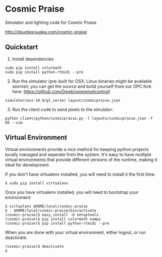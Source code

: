 Cosmic Praise
=============

Simulator and lighting code for Cosmic Praise

http://douglasruuska.com/cosmic-praise


Quickstart
----------

1. Install dependencies

  ```
  sudo pip install colormath 
  sudo pip install python-rtmidi --pre
  ```
  
2. Run the simulator (pre-built for OSX; Linux binaries might be available soonish; you can get the source and build yourself from our OPC fork here: https://github.com/Dewb/openpixelcontrol) 

  ```
  simulator/osx-10.9/gl_server layout/cosmicpraise.json
  ```

3. Run the client code to send pixels to the simulator:

  ```
  python client/python/cosmicpraise.py -l layouts/cosmicpraise.json -f 60 --sim
  ```

Virtual Environment
-------------------

Virtual environments provide a nice method for keeping python projects locally
managed and seperate from the system.  It's easy to have multiple virtual
environments that provide different versions of the runtime, making it ideal
for development.

If you don't have virtualenv installed, you will need to install it the first time:

```
$ sudo pip install virtualenv
```

Once you have virtualenv installed, you will need to bootstrap your environment:

```
$ virtualenv $HOME/local/cosmic-praise
$ . $HOME/local/cosmic-praise/bin/activate
(cosmic-praise)$ easy_install -U setuptools
(cosmic-praise)$ pip install colormath numpy
(cosmic-praise)$ pip install python-rtmidi --pre
```

When you are done with your virtual environment, either logout, or run deactivate:

```
(cosmic-praise)$ deactivate
$
```
